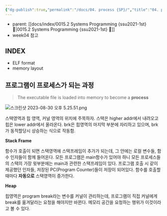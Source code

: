 ```yaml
---
{"dg-publish":true,"permalink":"/docs/04. process {SP}/","title":"04. process {SP}"}
---
```


- parent: [[docs/index/0015.2 Systems Programming {ssu2021-1st} 🐼\|0015.2 Systems Programming {ssu2021-1st} 🐼]]
- week04 참고

## INDEX

- ELF format
- memory layout

## 프로그램이 프로세스가 되는 과정 

> The executable file is loaded into memory to become a **process**

![스크린샷 2023-08-30 오후 5.25.51.png](/img/user/docs/assets/%EC%8A%A4%ED%81%AC%EB%A6%B0%EC%83%B7%202023-08-30%20%EC%98%A4%ED%9B%84%205.25.51.png)  

스택영역과 힙 영역, 커널 영역의 위치에 주목하자. 스택은 higher addr에서 내려오고 힙은 lower addr에서 올라온다. brk은 힙영역의 마지막 부분에 자리하고 있으며, brk가 동적할당시 상승하는 식으로 작동함.

**Stack Frame**

함수가 호출이 되면 스택영역에 스택프레임이 추가가 되는데, 그 안에는 로컬 변수들, 함수 인자들이 함께 들어온다. 모든 프로그램은 main함수가 있어야 하니 모든 프로세스들의 스택의 가장 윗부분에는 main과 관련한 스택프레임이 있다. 프로그램 호출 시 같이 제공했던 인자들, 저장된 PC(Program Counter)들이 저장이 되어있다. 함수를 호출할 때마다 **자동으로** 스택영역이 증가한다.

**Heap**

힙영역은 program break라는 변수를 커널이 관리하는데, 프로그램이 직접 커널에게 break를 옮겨달라는 요청을 해야지만 바뀐다. 메모리 공간을 요청하는 행위가 이것이라고 볼 수 있다.
